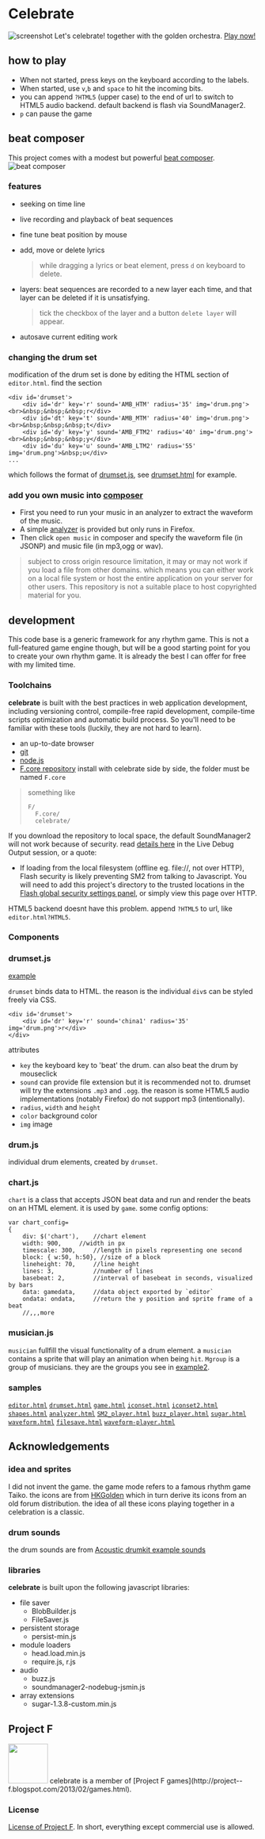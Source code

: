 # Celebrate
![screenshot](http://tyt2y3.github.com/celebrate/web/image/cap01.png)
Let's celebrate! together with the golden orchestra. [Play now!](http://tyt2y3.github.com/celebrate)

## how to play
 - When not started, press keys on the keyboard according to the labels.
 - When started, use `v`,`b` and `space` to hit the incoming bits.
 - you can append `?HTML5` (upper case) to the end of url to switch to HTML5 audio backend. default backend is flash via SoundManager2.
 - `p` can pause the game

## beat composer
This project comes with a modest but powerful [beat composer](http://tyt2y3.github.com/celebrate/src/editor.html).
![beat composer](http://tyt2y3.github.com/celebrate/web/image/editor.png)

### features
- seeking on time line
- live recording and playback of beat sequences
- fine tune beat position by mouse
- add, move or delete lyrics

	> while dragging a lyrics or beat element, press `d` on keyboard to delete.
- layers: beat sequences are recorded to a new layer each time, and that layer can be deleted if it is unsatisfying.

	> tick the checkbox of the layer and a button `delete layer` will appear.
- autosave current editing work

### changing the drum set
modification of the drum set is done by editing the HTML section of `editor.html`. find the section
```
<div id='drumset'>
	<div id='dr' key='r' sound='AMB_HTM' radius='35' img='drum.png'><br>&nbsp;&nbsp;&nbsp;r</div>
	<div id='dt' key='t' sound='AMB_MTM' radius='40' img='drum.png'><br>&nbsp;&nbsp;&nbsp;t</div>
	<div id='dy' key='y' sound='AMB_FTM2' radius='40' img='drum.png'><br>&nbsp;&nbsp;&nbsp;y</div>
	<div id='du' key='u' sound='AMB_LTM2' radius='55' img='drum.png'>&nbsp;u</div>
...
```
which follows the format of [drumset.js](#drumsetjs), see [drumset.html](http://tyt2y3.github.com/celebrate/src/drumset.html) for example.

### add you own music into [composer](http://tyt2y3.github.com/celebrate/src/editor.html)
- First you need to run your music in an analyzer to extract the waveform of the music.
- A simple [analyzer](http://tyt2y3.github.com/celebrate/demo/analyzer.html) is provided but only runs in Firefox.
- Then click `open music` in composer and specify the waveform file (in JSONP) and music file (in mp3,ogg or wav).

> subject to cross origin resource limitation, it may or may not work if you load a file from other domains.
> which means you can either work on a local file system or host the entire application on your server for other users.
> This repository is not a suitable place to host copyrighted material for you.

## development

This code base is a generic framework for any rhythm game. This is not a full-featured game engine though, but will be a good starting point for you to create your own rhythm game. It is already the best I can offer for free with my limited time.

### Toolchains
__celebrate__ is built with the best practices in web application development, including versioning control, compile-free rapid development, compile-time scripts optimization and automatic build process. So you'll need to be familiar with these tools (luckily, they are not hard to learn).

- an up-to-date browser
- [git](http://git-scm.com/)
- [node.js](http://nodejs.org/)
- [F.core repository](https://github.com/tyt2y3/F.core) install with celebrate side by side, the folder must be named `F.core`

> something like
> ```
> F/
>	F.core/
>	celebrate/
> ```

If you download the repository to local space, the default SoundManager2 will not work because of security. read [details here](http://www.schillmania.com/projects/soundmanager2/doc/getstarted/) in the Live Debug Output session, or a quote:
- If loading from the local filesystem (offline eg. file://, not over HTTP), Flash security is likely preventing SM2 from talking to Javascript. You will need to add this project's directory to the trusted locations in the [Flash global security settings panel](http://www.macromedia.com/support/documentation/en/flashplayer/help/settings_manager04.html), or simply view this page over HTTP.

HTML5 backend doesnt have this problem. append `?HTML5` to url, like `editor.html?HTML5`.

### Components

### drumset.js
[example](http://tyt2y3.github.com/celebrate/src/drumset.html)

`drumset` binds data to HTML. the reason is the individual `div`s can be styled freely via CSS.
```
<div id='drumset'>
	<div id='dr' key='r' sound='china1' radius='35' img='drum.png'>r</div>
</div>
```
attributes
- `key` the keyboard key to 'beat' the drum. can also beat the drum by mouseclick
- `sound` can provide file extension but it is recommended not to. drumset will try the extensions `.mp3` and `.ogg`. the reason is some HTML5 audio implementations (notably Firefox) do not support mp3 (intentionally).
- `radius`, `width` and `height`
- `color` background color
- `img` image

### drum.js
individual drum elements, created by `drumset`.

### chart.js
`chart` is a class that accepts JSON beat data and run and render the beats on an HTML element.
it is used by `game`. some config options:
```
var chart_config=
{
	div: $('chart'),	//chart element
	width: 900,		//width in px
	timescale: 300,		//length in pixels representing one second
	block: { w:50, h:50}, //size of a block
	lineheight: 70,		//line height
	lines: 3,			//number of lines
	basebeat: 2,		//interval of basebeat in seconds, visualized by bars
	data: gamedata,		//data object exported by `editor`
	ondata: ondata,		//return the y position and sprite frame of a beat
	//,,,more
```

### musician.js
`musician` fullfill the visual functionality of a drum element. a `musician` contains a sprite that will play an animation when being `hit`.
`Mgroup` is a group of musicians. they are the groups you see in [example2](http://tyt2y3.github.com/celebrate/src/iconset.html).

### samples
[`editor.html`](http://tyt2y3.github.com/celebrate/src/editor.html)	[`drumset.html`](http://tyt2y3.github.com/celebrate/src/drumset.html)	[`game.html`](http://tyt2y3.github.com/celebrate/src/game.html)	[`iconset.html`](http://tyt2y3.github.com/celebrate/src/iconset.html)	[`iconset2.html`](http://tyt2y3.github.com/celebrate/src/iconset2.html)	[`shapes.html`](http://tyt2y3.github.com/celebrate/src/shapes.html)	
[`analyzer.html`](http://tyt2y3.github.com/celebrate/demo/analyzer.html)	[`SM2_player.html`](http://tyt2y3.github.com/celebrate/demo/SM2_player.html)	[`buzz_player.html`](http://tyt2y3.github.com/celebrate/demo/buzz_player.html)	[`sugar.html`](http://tyt2y3.github.com/celebrate/demo/sugar.html)	[`waveform.html`](http://tyt2y3.github.com/celebrate/demo/waveform.html)	[`filesave.html`](http://tyt2y3.github.com/celebrate/demo/filesave.html)	[`waveform-player.html`](http://tyt2y3.github.com/celebrate/demo/waveform-player.html)	

## Acknowledgements

### idea and sprites
I did not invent the game. the game mode refers to a famous rhythm game Taiko. the icons are from [HKGolden](http://forum.hkgolden.com) which in turn derive its icons from an old forum distribution. the idea of all these icons playing together in a celebration is a classic.

### drum sounds
the drum sounds are from [Acoustic drumkit example sounds](http://www.akaipro.com/)

### libraries
__celebrate__ is built upon the following javascript libraries:

- file saver
	- BlobBuilder.js
	- FileSaver.js
- persistent storage
	- persist-min.js
- module loaders
	- head.load.min.js
	- require.js, r.js
- audio
	- buzz.js
	- soundmanager2-nodebug-jsmin.js
- array extensions
	- sugar-1.3.8-custom.min.js

## Project F
<img src="http://2.bp.blogspot.com/-k-My1B-YlaU/T8JUBAYpu9I/AAAAAAAAACI/OnCvkzFF5jw/s1600/logo_l1_s.png" height="80"/>
celebrate is a member of [Project F games](http://project--f.blogspot.com/2013/02/games.html).

### License
[License of Project F](http://project--f.blogspot.hk/2012/05/license.html). In short, everything except commercial use is allowed.
